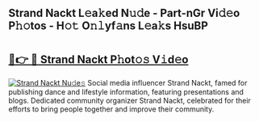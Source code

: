 ## Strand Nackt L𝚎a𝚔ed N𝚞𝚍e - Part-nGr Vi𝚍𝚎o P𝚑𝚘tos - H𝚘𝚝 O𝚗𝚕yf𝚊ns L𝚎a𝚔s HsuBP

# <h2><a href="http://kf0mtq.oniu.top/?m=Strand+Nackt">🔗👉 🔴 Strand Nackt P𝚑ot𝚘𝚜 V𝚒d𝚎o</a></h2>

[![Strand Nackt Nu𝚍e𝚜](https://i.imgur.com/0qMVB7G.gif)](http://kf0mtq.oniu.top/?m=Strand+Nackt)
Social media influencer Strand Nackt, famed for publishing dance and lifestyle information, featuring presentations and blogs. Dedicated community organizer Strand Nackt, celebrated for their efforts to bring people together and improve their community.  
